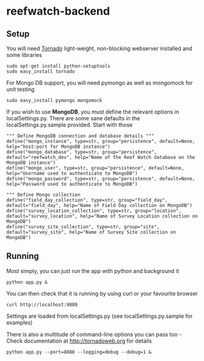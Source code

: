 # reefwatch-backend

## Setup
You will need [Tornado](https://tornadoweb.org) light-weight, non-blocking webserver installed and some libraries

```
sudo apt-get install python-setuptools
sudo easy_install tornado
```

For Mongo DB support, you will need pymongo as well as mongomock for unit testing
```
sudo easy_install pymongo mongomock
```

If you wish to use **MongoDB**, you must define the relevant options in localSettings.py.
There are some sane defaults in the localSettings.py.sample provided. Start with those
```
""" Define MongoDB connection and database details """
define("mongo_instance", type=str, group="persistence", default=None, help="host:port for MongoDB instance")
define("mongo_database", type=str, group="persistence", default="reefwatch_dev", help="Name of the Reef Watch database on the MongoDB instance")
define("mongo_user", type=str, group="persistence", default=None, help="Username used to authenticate to MongoDB")
define("mongo_password", type=str, group="persistence", default=None, help="Password used to authenticate to MongoDB")

""" Define Mongo collection 
define("field_day_collection", type=str, group="field_day", default="field_day", help="Name of Field Day collection on MongoDB")
define("survey_location_collection", type=str, group="location", default="survey_location", help="Name of Survey Location collection on MongoDB")
define("survey_site_collection", type=str, group="site", default="survey_site", help="Name of Survey Site collection on MongoDB")
```
## Running

Most simply, you can just run the app with python and background it
```
python app.py &
```
You can then check that it is running by using curl or your favourite browser
```
curl http://localhost:9880
```
Settings are loaded from localSettings.py (see localSettings.py.sample for examples)

There is also a multitude of command-line options you can pass too - Check documentation at http://tornadoweb.org for details
```
python app.py --port=8888 --logging=debug --debug=1 &
```
